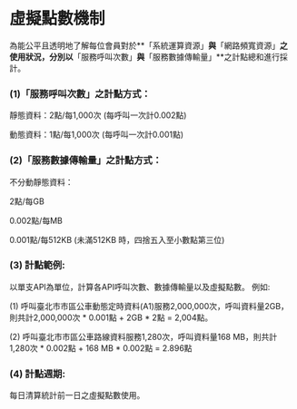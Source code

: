 # 虛擬點數機制

為能公平且透明地了解每位會員對於**「系統運算資源」**與**「網路頻寬資源」**之使用狀況，分別以**「服務呼叫次數」**與**「服務數據傳輸量」**之計點總和進行採計。

### **\(1\)「服務呼叫次數」之計點方式：** 

靜態資料：2點/每1,000次 \(每呼叫一次計0.002點\) 

動態資料：1點/每1,000次 \(每呼叫一次計0.001點\)

### **\(2\)「服務數據傳輸量」之計點方式：** 

不分動靜態資料：

2點/每GB

0.002點/每MB 

0.001點/每512KB \(未滿512KB 時，四捨五入至小數點第三位\)

### **\(3\) 計點範例:** 

以單支API為單位，計算各API呼叫次數、數據傳輸量以及虛擬點數。 例如: 

\(1\) 呼叫臺北市市區公車動態定時資料\(A1\)服務2,000,000次，呼叫資料量2GB，則共計2,000,000次 \* 0.001點 + 2GB \* 2點 = 2,004點。 

\(2\) 呼叫臺北市市區公車路線資料服務1,280次，呼叫資料量168 MB，則共計1,280次 \* 0.002點 + 168 MB \* 0.002點 = 2.896點

### **\(4\) 計點週期:** 

每日清算統計前一日之虛擬點數使用。

